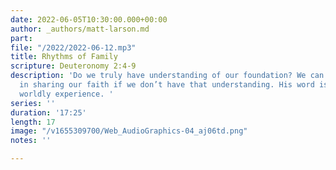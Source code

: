 ```yaml
---
date: 2022-06-05T10:30:00.000+00:00
author: _authors/matt-larson.md
part: 
file: "/2022/2022-06-12.mp3"
title: Rhythms of Family
scripture: Deuteronomy 2:4-9
description: 'Do we truly have understanding of our foundation? We can’t be effective
  in sharing our faith if we don’t have that understanding. His word is more than
  worldly experience. '
series: ''
duration: '17:25'
length: 17
image: "/v1655309700/Web_AudioGraphics-04_aj06td.png"
notes: ''

---
```

